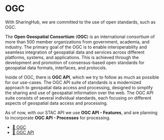 # OGC

With SharingHub, we are committed to the use of open standards, such as OGC.

The **Open Geospatial Consortium** (**OGC**) is an international consortium of more than
500 member organizations from government, academia, and industry. The primary goal
of the OGC is to enable interoperability and seamless integration of geospatial data
and services across different platforms, systems, and applications. This is achieved
through the development and promotion of consensus-based open standards for geospatial
data formats, interfaces, and protocols.

Inside of OGC, there is **OGC API**, which we try to follow as much as possible for our use-cases.
The OGC API suite of standards is a modernized approach to geospatial data access and
processing, designed to simplify the sharing and use of geospatial information
over the web. The OGC API suite consists of several individual standards, each
focusing on different aspects of geospatial data access and processing.

As of now, with our STAC API we use **OGC API - Features**, and are planning to
incorporate **OGC API - Processes** for processing.

- [🔗 OGC](https://www.ogc.org/)
- [🔗 OGC API](https://ogcapi.ogc.org/)
